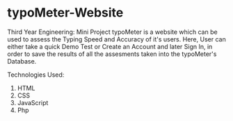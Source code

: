 # typoMeter-Website
Third Year Engineering: Mini Project
typoMeter is a website which can be used to assess the Typing Speed and Accuracy of it's users. Here, User can either take a quick Demo Test or Create an Account and later Sign In, in order to save the results of all the assesments taken into the typoMeter's Database. 

Technologies Used:
1) HTML
2) CSS
3) JavaScript
4) Php
